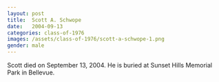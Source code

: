```yaml
---
layout: post
title:  Scott A. Schwope
date:   2004-09-13
categories: class-of-1976
images: /assets/class-of-1976/scott-a-schwope-1.png
gender: male
---
```

Scott died on September 13, 2004.  He is buried at Sunset Hills Memorial Park in Bellevue.
